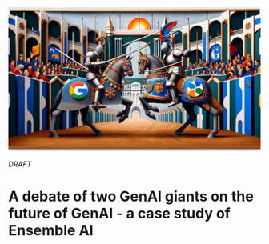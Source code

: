 <banner class="page-header" role="banner">
  <img src="assets/images/jousting2.webp" alt="Banner Image" style="">
</banner>

*DRAFT*

# A debate of two GenAI giants on the future of GenAI - a case study of Ensemble AI




